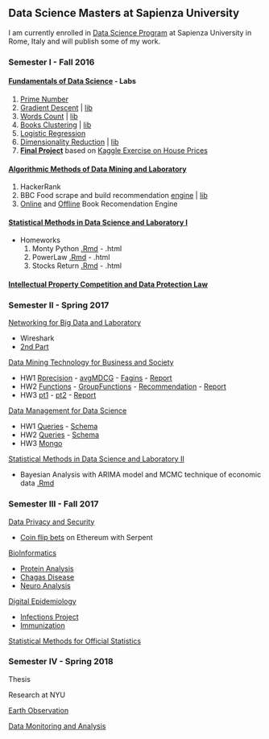 ## Data Science Masters at Sapienza University 
I am currently enrolled in [Data Science Program](http://datascience.i3s.uniroma1.it) at Sapienza University in Rome, Italy and will publish some of my work.

### Semester I - Fall 2016

#### [Fundamentals of Data Science](http://datascience.i3s.uniroma1.it/it/node/5742) - Labs
   1. [Prime Number](https://github.com/praeconium/MSc-Data-Science/blob/master/FDS/HW1-PrimeNumber.py)
   3. [Gradient Descent](https://github.com/praeconium/MSc-Data-Science/blob/master/FDS/HW3-GDrun.py) | [lib](https://github.com/praeconium/MSc-Data-Science/blob/master/FDS/HW3-GDlib.py)
   4. [Words Count](https://github.com/praeconium/MSc-Data-Science/blob/master/FDS/HW4-run.py) | [lib](https://github.com/praeconium/MSc-Data-Science/blob/master/FDS/HW4-lib.py)
   5. [Books Clustering](https://github.com/praeconium/MSc-Data-Science/blob/master/FDS/HW5-run.py)  | [lib](https://github.com/praeconium/MSc-Data-Science/blob/master/FDS/HW5-lib.py)
   6. [Logistic Regression](https://github.com/praeconium/MSc-Data-Science/blob/master/FDS/HW6-run.py)
   7. [Dimensionality Reduction](https://github.com/praeconium/MSc-Data-Science/blob/master/FDS/HW7-run.py) | [lib](https://github.com/praeconium/MSc-Data-Science/blob/master/FDS/HW7-run.py)
   8. [**Final Project**](https://github.com/praeconium/MSc-Data-Science/blob/master/FDS/Kaggle.py) based on [Kaggle Exercise on House Prices](https://www.kaggle.com/c/house-prices-advanced-regression-techniques)
  
#### [Algorithmic Methods of Data Mining and Laboratory](http://datascience.i3s.uniroma1.it/it/node/5597)
  1. HackerRank
  2. BBC Food scrape and build recommendation [engine](https://github.com/0x3W/MSc-Data-Science/blob/master/ADM/HW2-main.py) | [lib](https://github.com/0x3W/MSc-Data-Science/blob/master/ADM/HW2-BBCfoodScrape)
  3. [Online](https://github.com/0x3W/MSc-Data-Science/blob/master/ADM/CF-online.py) and [Offline](https://github.com/0x3W/MSc-Data-Science/blob/master/ADM/CF.py) Book Recomendation Engine
  
#### [Statistical Methods in Data Science and Laboratory I](http://datascience.i3s.uniroma1.it/it/node/5707)
  - Homeworks
    1. Monty Python [.Rmd](https://github.com/0x3W/MSc-Data-Science/blob/master/SDS/HW1.Rmd) - .html
    2. PowerLaw [.Rmd](https://github.com/0x3W/MSc-Data-Science/blob/master/SDS/HW2.Rmd) - .html
    3. Stocks Return [.Rmd](https://github.com/0x3W/MSc-Data-Science/blob/master/SDS/HW3.Rmd) - .html
  
#### [Intellectual Property Competition and Data Protection Law](http://datascience.i3s.uniroma1.it/it/node/5745)

### Semester II - Spring 2017

[Networking for Big Data and Laboratory](http://datascience.i3s.uniroma1.it/it/node/5604)

- Wireshark
- [2nd Part](https://github.com/0x3W/MSc-Data-Science/blob/master/NBD/DataCentreHW.py)

[Data Mining Technology for Business and Society](http://datascience.i3s.uniroma1.it/it/node/5608)

- HW1 [Rprecision](https://github.com/0x3W/MSc-Data-Science/blob/master/DMT/hw1-Rprecision.py) - [avgMDCG](https://github.com/0x3W/MSc-Data-Science/blob/master/DMT/hw1-avgMDCG.py) - [Fagins](https://github.com/0x3W/MSc-Data-Science/blob/master/DMT/hw1-fagins.py) - [Report](https://github.com/0x3W/MSc-Data-Science/blob/master/DMT/HW1-Report.pdf)
- HW2 [Functions](https://github.com/0x3W/MSc-Data-Science/blob/master/DMT/hw2-functions.py) - [GroupFunctions](https://github.com/0x3W/MSc-Data-Science/blob/master/DMT/hw2-groupFunction.py) - [Recommendation](https://github.com/0x3W/MSc-Data-Science/blob/master/DMT/hw2-recomSystem.py) - [Report](https://github.com/0x3W/MSc-Data-Science/blob/master/DMT/HW2-Report.pdf)
- HW3 [pt1](https://github.com/0x3W/MSc-Data-Science/blob/master/DMT/HW3-part1.py) - [pt2](https://github.com/0x3W/MSc-Data-Science/blob/master/DMT/HW3-part2.py) - [Report](https://github.com/0x3W/MSc-Data-Science/blob/master/DMT/HW3-Report.pdf)

[Data Management for Data Science](http://datascience.i3s.uniroma1.it/it/node/5619)

- HW1 [Queries](https://github.com/0x3W/MSc-Data-Science/blob/master/DM/HW1-Queries.sql) - [Schema](https://github.com/0x3W/MSc-Data-Science/blob/master/DM/HW1-Schema.sql)
- HW2 [Queries](https://github.com/0x3W/MSc-Data-Science/blob/master/DM/HW2-Queries.sql) - [Schema](https://github.com/0x3W/MSc-Data-Science/blob/master/DM/HW2-Schema.sql)
- HW3 [Mongo](https://github.com/0x3W/MSc-Data-Science/blob/master/DM/HW3-Mongo.py)

[Statistical Methods in Data Science and Laboratory II](http://datascience.i3s.uniroma1.it/it/node/5617)

- Bayesian Analysis with ARIMA model and MCMC technique of economic data [.Rmd](https://github.com/0x3W/MSc-Data-Science/blob/master/SDS/Final.Rmd)

### Semester III - Fall 2017

[Data Privacy and Security](http://datascience.i3s.uniroma1.it/it/node/5741)

- [Coin flip bets]() on Ethereum with Serpent

[BioInformatics](http://datascience.i3s.uniroma1.it/it/node/5743)

- [Protein Analysis]()
- [Chagas Disease]()
- [Neuro Analysis]()

[Digital Epidemiology](http://datascience.i3s.uniroma1.it/it/node/5710)

- [Infections Project]()
- [Immunization]()

[Statistical Methods for Official Statistics](http://datascience.i3s.uniroma1.it/it/node/5747)

### Semester IV - Spring 2018

Thesis

Research at NYU

[Earth Observation](http://datascience.i3s.uniroma1.it/it/node/5612)

[Data Monitoring and Analysis](http://datascience.i3s.uniroma1.it/it/node/5601)


